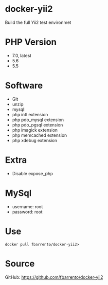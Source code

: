 # docker-yii2
Build the full Yii2 test environmet 

# PHP Version
- 7.0, latest
- 5.6
- 5.5

# Software
- Git
- unzip
- mysql
- php intl extension
- php pdo_mysql extension
- php pdo_pgsql extension
- php imagick extension
- php memcached extension
- php xdebug extension

# Extra
- Disable expose_php

# MySql
- username: root
- password: root

# Use 
`docker pull fbarrento/docker-yii2>`
 
# Source
GitHub: https://github.com/fbarrento/docker-yii2
 